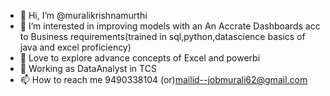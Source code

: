 - 👋 Hi, I’m @muralikrishnamurthi
- 👀 I’m interested in improving models with an An Accrate Dashboards acc to Business requirements(trained in sql,python,datascience basics of java and excel proficiency)
- 🌱 Love to explore advance concepts of  Excel and powerbi
- 💞️ Working as DataAnalyst in TCS
- 📫 How to reach me 9490338104 (or)mailid--jobmurali62@gmail.com

<!---
muralikrishnamurthi/muralikrishnamurthi is a ✨ special ✨ repository because its `README.md` (this file) appears on your GitHub profile.
You can click the Preview link to take a look at your changes.
--->
